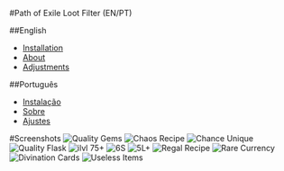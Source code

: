 #Path of Exile Loot Filter (EN/PT)

##English
- [Installation](English/Installation.md)
- [About](English/About.md)
- [Adjustments](English/Adjustments.md)

##Português
- [Instalação](Portugues/Instalacao.md)
- [Sobre](Portugues/Sobre.md)
- [Ajustes](Portugues/Ajustes.md)

#Screenshots
![Quality Gems](http://i.imgur.com/HP1S8cD.png) ![Chaos Recipe](http://i.imgur.com/c7yItVq.png) ![Chance Unique](http://i.imgur.com/rAV7LNU.png) ![Quality Flask](http://i.imgur.com/tvdESle.png) ![ilvl 75+](http://i.imgur.com/8mGkhQG.png) ![6S](http://i.imgur.com/RjuU5o4.png) ![5L+](http://i.imgur.com/H4ZHQZq.png) ![Regal Recipe](http://i.imgur.com/8OKNjbZ.png) ![Rare Currency](http://i.imgur.com/d4E157A.png) ![Divination Cards](http://i.imgur.com/npmkCkS.png) 
![Useless Items](http://i.imgur.com/RdkockC.png)